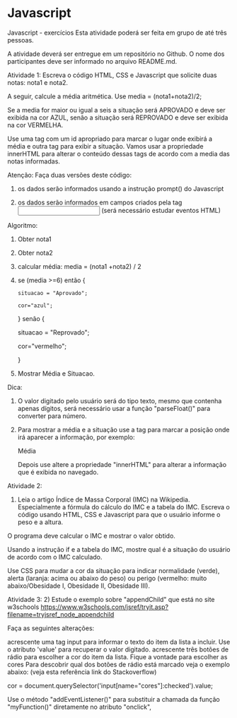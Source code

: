 # Javascript
Javascript - exercícios
Esta atividade poderá ser feita em grupo de até três pessoas.

A atividade deverá ser entregue em um repositório no Github. O nome dos participantes deve ser informado no arquivo README.md.

Atividade 1:
Escreva o código HTML, CSS e Javascript que solicite duas notas: nota1 e nota2.

A seguir, calcule a média aritmética. Use media = (nota1+nota2)/2; 

Se a media for maior ou igual a seis a situação será APROVADO e deve ser exibida na cor AZUL, senão a situação será REPROVADO e deve ser exibida na cor VERMELHA.

Use uma tag <span> com um id apropriado para marcar o lugar onde exibirá a média e outra tag <span> para exibir a situação. Vamos usar a propriedade innerHTML para alterar o conteúdo dessas tags de acordo com a media das notas informadas.

Atenção: Faça duas versões deste código:

1) os dados serão informados usando a instrução prompt() do Javascript

2) os dados serão informados em campos criados pela tag <input> (será necessário estudar eventos HTML)

Algoritmo:

1. Obter nota1

2. Obter nota2

3. calcular média: media = (nota1 +nota2) / 2

4) se (media >=6) então {

       situacao = "Aprovado";

       cor="azul";

      } senão {

      situacao = "Reprovado";

      cor="vermelho";

     }

5. Mostrar Média e Situacao.

Dica: 

1) O valor digitado pelo usuário será do tipo texto, mesmo que contenha apenas dígitos, será necessário  usar a função "parseFloat()"  para converter para número.

2) Para mostrar a média e a situação use a tag <span> para marcar a posição onde irá aparecer a informação, por exemplo: <p>Média <span id="media"></span></p>

    Depois use altere a propriedade "innerHTML" para alterar a informação que é exibida no navegado.

Atividade 2:
1) Leia o artigo Índice de Massa Corporal (IMC) na Wikipedia. Especialmente a fórmula do cálculo do IMC e a tabela do IMC.
Escreva o código usando HTML, CSS e Javascript para que o usuário informe o peso e a altura.

O programa deve calcular o IMC e mostrar o valor obtido.

Usando a instrução if e a tabela do IMC, mostre qual é a situação do usuário de acordo com o IMC calculado.

Use CSS para mudar a cor da situação para indicar normalidade (verde), alerta (laranja: acima ou abaixo do peso) ou perigo (vermelho: muito abaixo/Obesidade I, Obesidade II, Obesidade III).



Atividade 3:
2)  Estude o exemplo sobre "appendChild" que está no site w3schools https://www.w3schools.com/jsref/tryit.asp?filename=tryjsref_node_appendchild

Faça as seguintes alterações:

acrescente uma tag input para informar o texto do item da lista a incluir. Use o atributo 'value' para recuperar o valor digitado.
acrescente três botões de rádio para escolher a cor do item da lista. Fique a vontade para escolher as cores
Para descobrir qual dos botões de rádio está marcado veja o exemplo abaixo: (veja esta referência link do Stackoverflow)

cor = document.querySelector('input[name="cores"]:checked').value;

Use o método "addEventListener()" para substituir a chamada da função "myFunction()" diretamente no atributo "onclick", 
